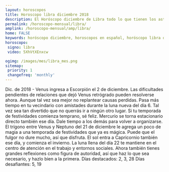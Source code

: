 ```yaml
---
layout: horoscopos
title: Horoscopo libra diciembre 2018
description: El Horóscopo diciembre de Libra todo lo que tienen los astros preparados para este mes, amor, trabajo, familia. Todo sobre astrologia, tarot, predicciones. Horoscopo gratis en español, predicciones y astrología.
permalink: /horoscopo-mensual/libra/
amplink: /horoscopo-mensual/amp/libra/
home: FALSE
keywords: horóscopo diciembre, horoscopos en español, horóscopo libra diciembre , horóscopo esperanza gracia, horoscop, horóscopos gratis, horoscopo libra, Tarot, Astrologia, Zodíaco, libra, horoscopo gratis, horoscopo del mes 
horoscopo:
 signo: libra
 video: 5XhVtXEnxcw

ogimg: /images/mes/libra_mes.png
sitemap:
 priority: 1
 changefreq: 'monthly'
---
```



Dic. de 2018 - Venus ingresa a Escorpión el 2 de diciembre. Las dificultades pendientes de relaciones que dejó Venus retrógrado pueden resolverse ahora. Aunque tal vez sea mejor no replantear causas perdidas. 
Pasa más tiempo en tu vecindario con amistades durante la luna nueva del día 6. Tal vez sea tan divertido que no querrás ir a ningún otro lugar. Si tu temporada de festividades comienza temprano, sé feliz. Mercurio se torna estacionario directo también ese día. Dale tiempo a los demás para volver a organizarse. 
El trígono entre Venus y Neptuno del 21 de diciembre le agrega un poco de magia a una temporada de festividades que ya es mágica. Puede que el fulgor no dure mucho, así que disfruta. El sol entra a Capricornio también ese día, y comienza el invierno. 
La luna llena del día 22 te mantiene en el centro de atención en el trabajo y entornos sociales. Ahora también tienes grandes reflexiones como figura de autoridad, así que haz lo que sea necesario, y hazlo bien a la primera. 
Días destacados: 2, 3, 28
Días desafiantes: 5, 19
